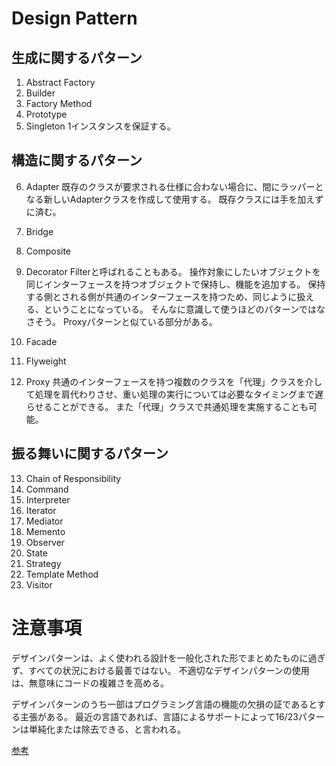 # Design Pattern

## 生成に関するパターン

1. Abstract Factory
2. Builder
3. Factory Method
4. Prototype
5. Singleton
1インスタンスを保証する。

## 構造に関するパターン

6. Adapter
既存のクラスが要求される仕様に合わない場合に、間にラッパーとなる新しいAdapterクラスを作成して使用する。
既存クラスには手を加えずに済む。

7. Bridge
8. Composite
9. Decorator
Filterと呼ばれることもある。
操作対象にしたいオブジェクトを同じインターフェースを持つオブジェクトで保持し、機能を追加する。
保持する側とされる側が共通のインターフェースを持つため、同じように扱える、ということになっている。
そんなに意識して使うほどのパターンではなさそう。
Proxyパターンと似ている部分がある。

10. Facade
11. Flyweight
12. Proxy
共通のインターフェースを持つ複数のクラスを「代理」クラスを介して処理を肩代わりさせ、重い処理の実行については必要なタイミングまで遅らせることができる。
また「代理」クラスで共通処理を実施することも可能。

## 振る舞いに関するパターン

13. Chain of Responsibility
14. Command
15. Interpreter
16. Iterator
17. Mediator
18. Memento
19. Observer
20. State
21. Strategy
22. Template Method
23. Visitor

# 注意事項

デザインパターンは、よく使われる設計を一般化された形でまとめたものに過ぎず、すべての状況における最善ではない。
不適切なデザインパターンの使用は、無意味にコードの複雑さを高める。

デザインパターンのうち一部はプログラミング言語の機能の欠損の証であるとする主張がある。
最近の言語であれば、言語によるサポートによって16/23パターンは単純化または除去できる、と言われる。

[参考](https://ja.wikipedia.org/wiki/%E3%83%87%E3%82%B6%E3%82%A4%E3%83%B3%E3%83%91%E3%82%BF%E3%83%BC%E3%83%B3_(%E3%82%BD%E3%83%95%E3%83%88%E3%82%A6%E3%82%A7%E3%82%A2))
